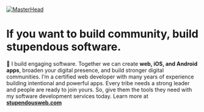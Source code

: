 [![MasterHead](https://stupendousweb.com/images/social.jpg)](https://stupendousweb.com)

# If you want to build community, build stupendous software.
👋 I build engaging software. Together we can create **web, iOS, and Android apps**, broaden your digital presence, and build stronger digital communities. I’m a certified web developer with many years of experience building intentional and powerful apps. Every tribe needs a strong leader and people are ready to join yours. So, give them the tools they need with my software development services today. Learn more at **[stupendousweb.com](https://stupendousweb.com "Software Development Services | Stupendous Web | If you want to build community, build stupendous software")**
